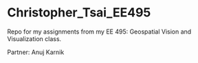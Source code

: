 # Christopher_Tsai_EE495
Repo for my assignments from my EE 495: Geospatial Vision and Visualization class.

Partner: Anuj Karnik
